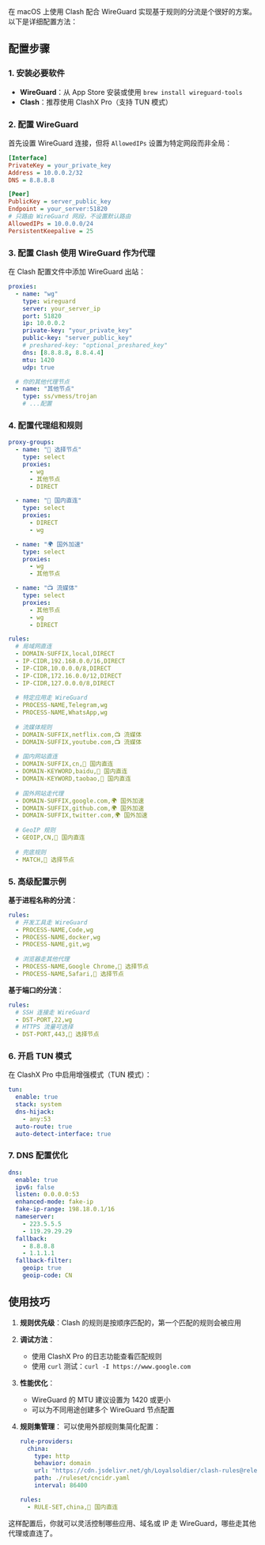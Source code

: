 在 macOS 上使用 Clash 配合 WireGuard 实现基于规则的分流是个很好的方案。以下是详细配置方法：

## 配置步骤

### 1. **安装必要软件**
- **WireGuard**：从 App Store 安装或使用 `brew install wireguard-tools`
- **Clash**：推荐使用 ClashX Pro（支持 TUN 模式）

### 2. **配置 WireGuard**
首先设置 WireGuard 连接，但将 `AllowedIPs` 设置为特定网段而非全局：

```ini
[Interface]
PrivateKey = your_private_key
Address = 10.0.0.2/32
DNS = 8.8.8.8

[Peer]
PublicKey = server_public_key
Endpoint = your_server:51820
# 只路由 WireGuard 网段，不设置默认路由
AllowedIPs = 10.0.0.0/24
PersistentKeepalive = 25
```

### 3. **配置 Clash 使用 WireGuard 作为代理**

在 Clash 配置文件中添加 WireGuard 出站：

```yaml
proxies:
  - name: "wg"
    type: wireguard
    server: your_server_ip
    port: 51820
    ip: 10.0.0.2
    private-key: "your_private_key"
    public-key: "server_public_key"
    # preshared-key: "optional_preshared_key"
    dns: [8.8.8.8, 8.8.4.4]
    mtu: 1420
    udp: true

  # 你的其他代理节点
  - name: "其他节点"
    type: ss/vmess/trojan
    # ...配置
```

### 4. **配置代理组和规则**

```yaml
proxy-groups:
  - name: "🚀 选择节点"
    type: select
    proxies:
      - wg
      - 其他节点
      - DIRECT

  - name: "🎯 国内直连"
    type: select
    proxies:
      - DIRECT
      - wg

  - name: "🌍 国外加速"
    type: select
    proxies:
      - wg
      - 其他节点

  - name: "📺 流媒体"
    type: select
    proxies:
      - 其他节点
      - wg
      - DIRECT

rules:
  # 局域网直连
  - DOMAIN-SUFFIX,local,DIRECT
  - IP-CIDR,192.168.0.0/16,DIRECT
  - IP-CIDR,10.0.0.0/8,DIRECT
  - IP-CIDR,172.16.0.0/12,DIRECT
  - IP-CIDR,127.0.0.0/8,DIRECT
  
  # 特定应用走 WireGuard
  - PROCESS-NAME,Telegram,wg
  - PROCESS-NAME,WhatsApp,wg
  
  # 流媒体规则
  - DOMAIN-SUFFIX,netflix.com,📺 流媒体
  - DOMAIN-SUFFIX,youtube.com,📺 流媒体
  
  # 国内网站直连
  - DOMAIN-SUFFIX,cn,🎯 国内直连
  - DOMAIN-KEYWORD,baidu,🎯 国内直连
  - DOMAIN-KEYWORD,taobao,🎯 国内直连
  
  # 国外网站走代理
  - DOMAIN-SUFFIX,google.com,🌍 国外加速
  - DOMAIN-SUFFIX,github.com,🌍 国外加速
  - DOMAIN-SUFFIX,twitter.com,🌍 国外加速
  
  # GeoIP 规则
  - GEOIP,CN,🎯 国内直连
  
  # 兜底规则
  - MATCH,🚀 选择节点
```

### 5. **高级配置示例**

**基于进程名称的分流**：
```yaml
rules:
  # 开发工具走 WireGuard
  - PROCESS-NAME,Code,wg
  - PROCESS-NAME,docker,wg
  - PROCESS-NAME,git,wg
  
  # 浏览器走其他代理
  - PROCESS-NAME,Google Chrome,🚀 选择节点
  - PROCESS-NAME,Safari,🚀 选择节点
```

**基于端口的分流**：
```yaml
rules:
  # SSH 连接走 WireGuard
  - DST-PORT,22,wg
  # HTTPS 流量可选择
  - DST-PORT,443,🚀 选择节点
```

### 6. **开启 TUN 模式**

在 ClashX Pro 中启用增强模式（TUN 模式）：

```yaml
tun:
  enable: true
  stack: system
  dns-hijack:
    - any:53
  auto-route: true
  auto-detect-interface: true
```

### 7. **DNS 配置优化**

```yaml
dns:
  enable: true
  ipv6: false
  listen: 0.0.0.0:53
  enhanced-mode: fake-ip
  fake-ip-range: 198.18.0.1/16
  nameserver:
    - 223.5.5.5
    - 119.29.29.29
  fallback:
    - 8.8.8.8
    - 1.1.1.1
  fallback-filter:
    geoip: true
    geoip-code: CN
```

## 使用技巧

1. **规则优先级**：Clash 的规则是按顺序匹配的，第一个匹配的规则会被应用

2. **调试方法**：
   - 使用 ClashX Pro 的日志功能查看匹配规则
   - 使用 `curl` 测试：`curl -I https://www.google.com`

3. **性能优化**：
   - WireGuard 的 MTU 建议设置为 1420 或更小
   - 可以为不同用途创建多个 WireGuard 节点配置

4. **规则集管理**：
   可以使用外部规则集简化配置：
   ```yaml
   rule-providers:
     china:
       type: http
       behavior: domain
       url: "https://cdn.jsdelivr.net/gh/Loyalsoldier/clash-rules@release/cncidr.txt"
       path: ./ruleset/cncidr.yaml
       interval: 86400
   
   rules:
     - RULE-SET,china,🎯 国内直连
   ```

这样配置后，你就可以灵活控制哪些应用、域名或 IP 走 WireGuard，哪些走其他代理或直连了。